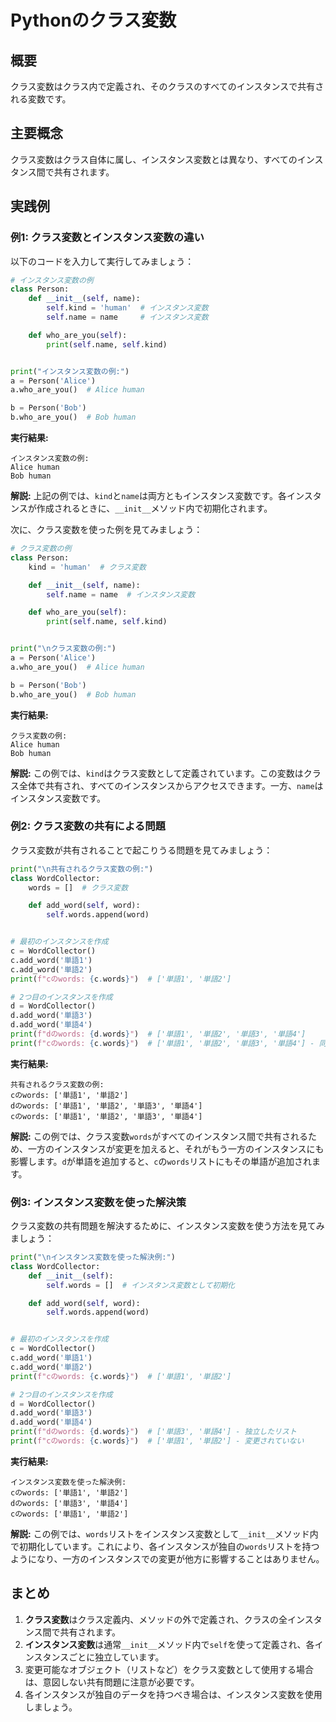 # Pythonのクラス変数

## 概要
クラス変数はクラス内で定義され、そのクラスのすべてのインスタンスで共有される変数です。

## 主要概念
クラス変数はクラス自体に属し、インスタンス変数とは異なり、すべてのインスタンス間で共有されます。

## 実践例

### 例1: クラス変数とインスタンス変数の違い

以下のコードを入力して実行してみましょう：

```python
# インスタンス変数の例
class Person:
    def __init__(self, name):
        self.kind = 'human'  # インスタンス変数
        self.name = name     # インスタンス変数

    def who_are_you(self):
        print(self.name, self.kind)


print("インスタンス変数の例:")
a = Person('Alice')
a.who_are_you()  # Alice human

b = Person('Bob')
b.who_are_you()  # Bob human
```

**実行結果:**
```
インスタンス変数の例:
Alice human
Bob human
```

**解説:**
上記の例では、`kind`と`name`は両方ともインスタンス変数です。各インスタンスが作成されるときに、`__init__`メソッド内で初期化されます。

次に、クラス変数を使った例を見てみましょう：

```python
# クラス変数の例
class Person:
    kind = 'human'  # クラス変数

    def __init__(self, name):
        self.name = name  # インスタンス変数

    def who_are_you(self):
        print(self.name, self.kind)


print("\nクラス変数の例:")
a = Person('Alice')
a.who_are_you()  # Alice human

b = Person('Bob')
b.who_are_you()  # Bob human
```

**実行結果:**
```
クラス変数の例:
Alice human
Bob human
```

**解説:**
この例では、`kind`はクラス変数として定義されています。この変数はクラス全体で共有され、すべてのインスタンスからアクセスできます。一方、`name`はインスタンス変数です。

### 例2: クラス変数の共有による問題

クラス変数が共有されることで起こりうる問題を見てみましょう：

```python
print("\n共有されるクラス変数の例:")
class WordCollector:
    words = []  # クラス変数

    def add_word(self, word):
        self.words.append(word)


# 最初のインスタンスを作成
c = WordCollector()
c.add_word('単語1')
c.add_word('単語2')
print(f"cのwords: {c.words}")  # ['単語1', '単語2']

# 2つ目のインスタンスを作成
d = WordCollector()
d.add_word('単語3')
d.add_word('単語4')
print(f"dのwords: {d.words}")  # ['単語1', '単語2', '単語3', '単語4']
print(f"cのwords: {c.words}")  # ['単語1', '単語2', '単語3', '単語4'] - 同じ内容が表示される
```

**実行結果:**
```
共有されるクラス変数の例:
cのwords: ['単語1', '単語2']
dのwords: ['単語1', '単語2', '単語3', '単語4']
cのwords: ['単語1', '単語2', '単語3', '単語4']
```

**解説:**
この例では、クラス変数`words`がすべてのインスタンス間で共有されるため、一方のインスタンスが変更を加えると、それがもう一方のインスタンスにも影響します。`d`が単語を追加すると、`c`の`words`リストにもその単語が追加されます。

### 例3: インスタンス変数を使った解決策

クラス変数の共有問題を解決するために、インスタンス変数を使う方法を見てみましょう：

```python
print("\nインスタンス変数を使った解決例:")
class WordCollector:
    def __init__(self):
        self.words = []  # インスタンス変数として初期化

    def add_word(self, word):
        self.words.append(word)


# 最初のインスタンスを作成
c = WordCollector()
c.add_word('単語1')
c.add_word('単語2')
print(f"cのwords: {c.words}")  # ['単語1', '単語2']

# 2つ目のインスタンスを作成
d = WordCollector()
d.add_word('単語3')
d.add_word('単語4')
print(f"dのwords: {d.words}")  # ['単語3', '単語4'] - 独立したリスト
print(f"cのwords: {c.words}")  # ['単語1', '単語2'] - 変更されていない
```

**実行結果:**
```
インスタンス変数を使った解決例:
cのwords: ['単語1', '単語2']
dのwords: ['単語3', '単語4']
cのwords: ['単語1', '単語2']
```

**解説:**
この例では、`words`リストをインスタンス変数として`__init__`メソッド内で初期化しています。これにより、各インスタンスが独自の`words`リストを持つようになり、一方のインスタンスでの変更が他方に影響することはありません。

## まとめ

1. **クラス変数**はクラス定義内、メソッドの外で定義され、クラスの全インスタンス間で共有されます。
2. **インスタンス変数**は通常`__init__`メソッド内で`self`を使って定義され、各インスタンスごとに独立しています。
3. 変更可能なオブジェクト（リストなど）をクラス変数として使用する場合は、意図しない共有問題に注意が必要です。
4. 各インスタンスが独自のデータを持つべき場合は、インスタンス変数を使用しましょう。
